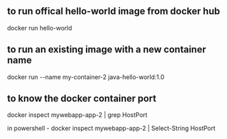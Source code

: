 ## to run offical hello-world image from docker hub
docker run hello-world



## to run an existing image with a new container name
docker run --name my-container-2 java-hello-world:1.0


## to know the docker container port 
docker inspect mywebapp-app-2 | grep HostPort

in powershell -
docker inspect mywebapp-app-2 | Select-String  HostPort

